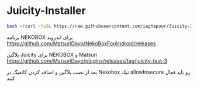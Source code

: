 # Juicity-Installer

```bash
bash <(curl -fsSL https://raw.githubusercontent.com/iaghapour/Juicity-Installer/main/juicity-installer.sh)

```

برنامه NEKOBOX برای اندروید
https://github.com/MatsuriDayo/NekoBoxForAndroid/releases

پلاگین Juicity برای NEKOBOX و Matsuri
https://github.com/MatsuriDayo/plugins/releases/tag/juicity-test-3

بعد از نصب پلاگین و اضافه کردن کانفیگ در Nekobox تیک allowInsecure رو باید فعال کنید
